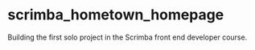# scrimba_hometown_homepage

Building the first solo project in the Scrimba front end developer course.